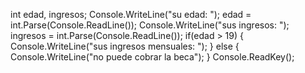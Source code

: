 int edad, ingresos;
            Console.WriteLine("su edad: ");
            edad = int.Parse(Console.ReadLine());
            Console.WriteLine("sus ingresos: ");
            ingresos = int.Parse(Console.ReadLine());
            if(edad > 19)
            {
                Console.WriteLine("sus ingresos mensuales: ");
            }
            else
            {
                Console.WriteLine("no puede cobrar la beca");
            }
            Console.ReadKey();
